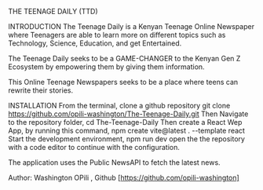THE TEENAGE DAILY (TTD)



INTRODUCTION
The Teenage Daily is a Kenyan Teenage Online Newspaper where Teenagers are able to learn more on different topics such as Technology, Science, Education, and get Entertained.

The Teenage Daily seeks to be a GAME-CHANGER to the Kenyan Gen Z Ecosystem by empowering them by giving them information. 

This Online Teenage Newspapers seeks to be a place where teens can rewrite their stories.



INSTALLATION
From the terminal, clone a github repository git clone https://github.com/opili-washington/The-Teenage-Daily.git
Then Navigate to the repository folder, cd The-Teenage-Daily
Then create a React Wep App, by running this command, npm create vite@latest . --template react
Start the development environment, npm run dev
open the the repository with a code editor to continue with the configuration.


The application uses the Public NewsAPI to fetch the latest news.

Author: Washington OPili , Github [https://github.com/opili-washington]


